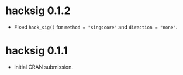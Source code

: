 # hacksig 0.1.2

* Fixed `hack_sig()` for `method = "singscore"` and `direction = "none"`.

# hacksig 0.1.1

* Initial CRAN submission.
